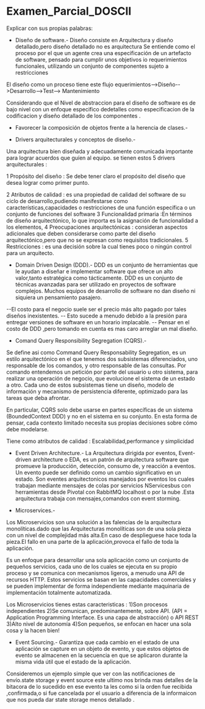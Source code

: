 # Examen_Parcial_DOSCII


Explicar con sus propias palabras:
- Diseño de software.-
Diseño consiste en Arquitectura y diseño detallado,pero diseño  detallado no es arquitectura
Se entiende como el proceso por el que un agente crea una especificación de un
artefacto de software, pensado para cumplir unos objetivos io requerimientos funcionales,
utilizando un conjunto de componentes sujeto a restricciones 

El diseño como un proceso tiene este flujo
equerimientos-->Diseño-->Desarrollo-->Test--> Mantenimiento 

Considerando que el Nivel de abstraccion para el diseño de software es de bajo nivel con un 
enfoque especifico dedetalles como especificacion de la codificacion y diseño detallado de los componentes .

- Favorecer la composición de objetos frente a la herencia de clases.-


- Drivers arquitecturales y conceptos de diseño.-

Una arquitectura bien diseñada y adecuadamente comunicada importante para lograr acuerdos que guíen
al equipo. se tienen estos 5 drivers arquitecturales :

1 Propósito del diseño : Se debe tener claro el propósito del diseño que desea lograr como primer punto.

2 Atributos de calidad : es una propiedad de calidad del software de su ciclo de desarrollo,pudiendo manifestarse 
                         como características,capacidades o restricciones de una función específica o un conjunto de funciones del                                software
3 Funcionalidad primaria :En términos de diseño arquitectónico, lo que importa es la asignación de funcionalidad a los elementos,
4 Preocupaciones arquitectónicas : consideran aspectos adicionales que deben considerarse como parte del diseño
                                   arquitectónico,pero que no se expresan como requisitos tradicionales.
5 Restricciones : es una decisión sobre la cual tienes poco o ningún control para un arquitecto.


- Domain Driven Design (DDD).-
DDD es un conjunto de herramientas que le ayudan a diseñar e implementar software que ofrece
un alto valor,tanto estratégica como tácticamente.
DDD es un conjunto de técnicas avanzadas para ser utilizado en proyectos de software complejos.
Muchos equipos de desarrollo de software no dan diseño ni siquiera un pensamiento pasajero.
 
--El costo para el negocio suele ser el precio más alto pagado por tales diseños inexistentes.
-- Esto sucede a menudo debido a la presión para entregar versiones de software en un horario implacable.
-- Pensar en el costo de DDD ,pero tomando en cuenta es mas caro arreglar un mal diseño.

- Comand Query Responsibility Segregation (CQRS).-

Se define asi como Command Query Responsability Segregation, es un estilo arquitectónico en el que 
tenemos dos subsistemas diferenciados, uno responsable de los comandos, y otro responsable de las consultas.
Por comando entendemos un petición por parte del usuario u otro sistema, para realizar una operación
de negocio, que evolucione el sistema de un estado a otro. Cada uno de estos subsistemas tiene un 
diseño, modelo de información y mecanismo de persistencia diferente, optimizado para las tareas que
deba afrontar. 

En particular, CQRS solo debe usarse en partes específicas de un sistema (BoundedContext  DDD)
y no en el sistema en su conjunto. En esta forma de pensar, cada contexto limitado necesita sus propias
 decisiones sobre cómo debe modelarse. 

Tiene como atributos de calidad :  Escalabilidad,performance y simplicidad

- Event Driven Architecture.-
La Arquitectura dirigida por eventos, Event-driven architecture o EDA, es un patrón de arquitectura software que promueve la producción, detección, consumo de, y reacción a eventos. Un evento puede ser definido como un cambio significativo en un estado.
Son eventes arquitectonicos manejados por eventos los cuales trabajan mediante mensajes de colas  por servicios NServicesbus
con herramientas desde Pivotal con RabbitMQ localhost o por la nube .Esta arquitectura trabaja con mensajes,comandos con event storming.

- Microservices.-

Los Microservicios son una solución a las falencias de la arquitectura monolíticas.dado que las  Arquitecturas monolíticas son
de una sola pieza con un nivel de complejidad más alta.En caso de desplieguese hace toda la pieza.El fallo en una parte de la aplicación,provoca el fallo de toda la aplicación.

Es un enfoque para desarrollar una sola aplicación  como un conjunto de pequeños servicios, cada uno de los cuales se ejecuta en su propio proceso y se comunica  con mecanismos ligeros, a menudo una API de recursos HTTP. Estos servicios se basan en las capacidades comerciales y se pueden implementar de forma independiente mediante maquinaria de implementación totalmente automatizada. 

Los Microservicios tienes estas caracteristicas :
1)Son procesos independientes
2)Se comunican, predominantemente, sobre API. (API = Application Programming Interface. Es una capa de abstracción) o API REST 
3)Alto nivel de autonomía
4)Son pequeños, se enfocan en hacer una sola cosa y la hacen bien!

- Event Sourcing.-
Garantiza que cada cambio en el estado de una aplicación se capture en un objeto de evento, y que estos objetos
de evento se almacenen en la secuencia en que se aplicaron durante la misma vida útil que el estado de la aplicación.

Consideremos un ejemplo simple que ver con las notificaciones de envío.state storage  y event source  este ultimo nos brinda
mas detalles de la bitacora de lo sucedido en ese evento ta les como si la orden fue recibida ,confirmada,o si fue cancelada
por el usuario a diferencia de la informaicon que nos pueda dar state storage menos detallado .
